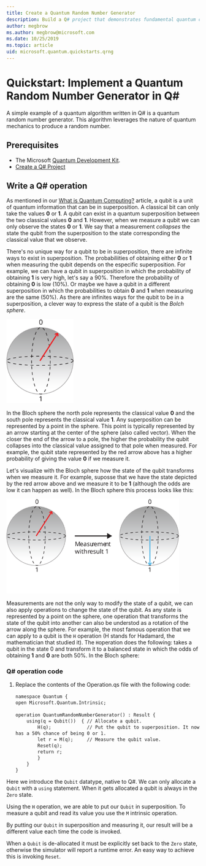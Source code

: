 ```yaml
---
title: Create a Quantum Random Number Generator
description: Build a Q# project that demonstrates fundamental quantum concepts like superposition by creating a quantum random number generator.
author: megbrow
ms.author: megbrow@microsoft.com
ms.date: 10/25/2019
ms.topic: article
uid: microsoft.quantum.quickstarts.qrng
---
```



# Quickstart: Implement a Quantum Random Number Generator in Q#
A simple example of a quantum algorithm written in Q# is a quantum random number generator. This algorithm leverages the nature of quantum mechanics to produce a random number. 

## Prerequisites

- The Microsoft [Quantum Development Kit](install).
- [Create a Q# Project](xref:microsoft.quantum.howto.createproject)


## Write a Q# operation

As mentioned in our [What is Quantum Computing?](xref:microsoft.quantum.overview.what) article, a qubit is a unit of quantum information that can be in superposition. A classical bit can only take the values **0** or **1**. A qubit can exist in a quantum superposition between the two classical values **0** and **1**. However, when we measure a qubit we can only observe the states **0** or **1**. We say that a measurement *collapses* the state the qubit from the superposition to the state corresponding the classical value that we observe.

There's no unique way for a qubit to be in superposition, there are infinite ways to exist in superposition. The probabiliities of obtaining either **0** or **1** when measuring the qubit depends on the especific superposition. For example, we can have a qubit in superposition in which the probability of obtaining **1** is very high, let's say a 90%. Therefore the probability of obtaining **0** is low (10%). Or maybe we have a qubit in a different superposition in which the probabilities to obtain **0** and **1** when measuring are the same (50%). As there are infinites ways for the qubit to be in a superposition, a clever way to express the state of a qubit is the *Bolch sphere*.

<img src="./Bloch.svg" width="175">

In the Bloch sphere the north pole represents the classical value **0** and the south pole represents the classical value **1**. Any superposition can be represented by a point in the sphere. This point is typically represented by an arrow starting at the center of the sphere (also called vector). When the closer the end of the arrow to a pole, the higher the probability the qubit collapses into the classical value assigned to that pole when measured. For example, the qubit state represented by the red arrow above has a higher probability of giving the value **0** if we measure it.

Let's visualize with the Bloch sphere how the state of the qubit transforms when we measure it. For example, suposse that we have the state depicted by the red arrow above and we measure it to be **1** (although the odds are low it can happen as well). In the Bloch sphere this process looks like this:

<img src="./Measurement.svg" width="450">

Measurements are not the only way to modify the state of a qubit, we can also apply operations to change the state of the qubit. As any state is represented by a point on the sphere, one operation that transforms the state of the qubit into another can also be understod as a rotation of the arrow along the sphere. For example, the most famous operation that we can apply to a qubit is the `H` operation (H stands for Hadamard, the mathematician that studied it). The `H`operation does the following: takes a qubit in the state 0 and transform it to a balanced state in which the odds of obtaining **1** and **0** are both 50%. In the Bloch sphere:


### Q# operation code

1. Replace the contents of the Operation.qs file with the following code:

    ```qsharp
    namespace Quantum {
    open Microsoft.Quantum.Intrinsic;

    operation QuantumRandomNumberGenerator() : Result {
        using(q = Qubit())  { // Allocate a qubit.
            H(q);             // Put the qubit to superposition. It now has a 50% chance of being 0 or 1.
            let r = M(q);     // Measure the qubit value.
            Reset(q);
            return r;
            }
        }
    }
    ```

Here we introduce the `Qubit` datatype, native to Q#. We can only allocate a `Qubit` with a `using` statement. When it gets allocated a qubit is always in the `Zero`  state. 

Using the `H` operation, we are able to put our `Qubit` in superposition. To measure a qubit and read its value you use the `M` intrinsic operation.

By putting our `Qubit` in superposition and measuring it, our result will be a different value each time the code is invoked. 

When a `Qubit` is de-allocated it must be explicitly set back to the `Zero` state, otherwise the simulator will report a runtime error. An easy way to achieve this is invoking `Reset`.
